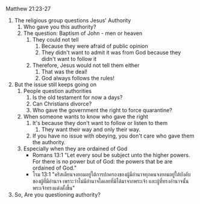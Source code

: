 Matthew 21:23-27

1. The religious group questions Jesus' Authority
    1. Who gave you this authority?
    2. The question: Baptism of John - men or heaven
        1. They could not tell
            1. Because they were afraid of public opinion
            2. They didn't want to admit it was from God because they didn't want to follow it
        2. Therefore, Jesus would not tell them either
            1. That was the deal!
            2. God always follows the rules!
2. But the issue still keeps going on
    1. People question authorities
        1. Is the old testament for now a days?
        2. Can Christians divorce?
        3. Who gave the government the right to force quarantine?
    2. When someone wants to know who gave the right
        1. It's because they don't want to follow or listen to them
            1. They want their way and only their way.
        2. If you have no issue with obeying, you don't care who gave them the authority.
    3. Especially when they are ordained of God
        - Romans 13:1 "Let every soul be subject unto the higher powers. For there is no power but of God: the powers that be are ordained of God."
        - โรม 13:1 "คริสเตียนจงยอมอยู่ใต้การปกครองของผู้มีอำนาจทุกคนจงยอมอยู่ใต้บังคับของผู้ที่มีอำนาจ เพราะว่าไม่มีอำนาจใดเลยที่มิได้มาจากพระเจ้า และผู้ที่ทรงอำนาจนั้นพระเจ้าทรงแต่งตั้งขึ้น"
3. So, Are you questioning authority?

